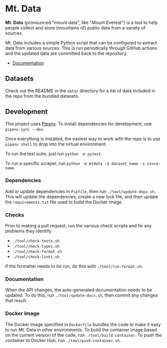 # Mt. Data

**Mt. Data** (pronounced "mount data", like "Mount Everest") is a
tool to help people collect and store (mountains of) public data
from a variety of sources.

Mt. Data includes a simple Python script that can be configured
to extract data from various sources. This is run periodically
through GitHub actions and the updated data are committed back to
the repository.

  * [Documentation](https://mt-data.readthedocs.io/en/latest/)

## Datasets

Check out the README in the `data/` directory for a list of
data included in the repo from the bundled datasets.

## Development

This project uses [Pipenv](https://pipenv.pypa.io/en/latest/).
To install dependencies for development, use `pipenv sync --dev`.

Once everything is installed, the easiest way to work with the repo
is to use `pipenv shell` to drop into the virtual environment.

To run the test suite, just run `python -m pytest`.

To run a specific scraper, run
`python -m mtdata -d dataset_name -s store-name`

### Dependencies

Add or update dependencies in `Pipfile`, then run
`./tool/update-deps.sh`. This will update the dependencies, create a
new lock file, and then update the `requirements.txt` file used to
build the Docker image.

### Checks

Prior to making a pull request, run the various check scripts and
fix any problems they identify.

  * `./tool/check-tests.sh`
  * `./tool/check-types.sh`
  * `./tool/check-format.sh`
  * `./tool/check-lints.sh`

If the formatter needs to be run, do this with `./tool/run-format.sh`.

### Documentation

When the API changes, the auto-generated documentation needs to be
updated. To do this, run `./tool/update-docs.sh`, then commit any
changes that result.

### Docker Image

The Docker image specified in `Dockerfile` bundles the code to make
it easy to run Mt. Data in other environments. To build the container
image based on the current version of the code, run
`./tool/build-container`. To push the container to Docker Hub, run
`./tool/push-container.sh`.
